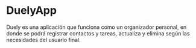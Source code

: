 # DuelyApp
Duely es una aplicación  que funciona como un organizador  personal, en donde se podrá registrar contactos y tareas, actualiza y elimina según las necesidades del usuario final.

